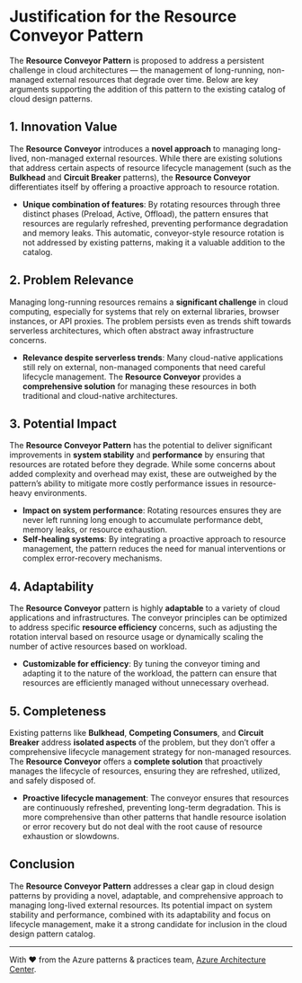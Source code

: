 # Justification for the Resource Conveyor Pattern

The **Resource Conveyor Pattern** is proposed to address a persistent challenge in cloud architectures — the management of long-running, non-managed external resources that degrade over time. Below are key arguments supporting the addition of this pattern to the existing catalog of cloud design patterns.

## 1. Innovation Value

The **Resource Conveyor** introduces a **novel approach** to managing long-lived, non-managed external resources. While there are existing solutions that address certain aspects of resource lifecycle management (such as the **Bulkhead** and **Circuit Breaker** patterns), the **Resource Conveyor** differentiates itself by offering a proactive approach to resource rotation.

- **Unique combination of features**: By rotating resources through three distinct phases (Preload, Active, Offload), the pattern ensures that resources are regularly refreshed, preventing performance degradation and memory leaks. This automatic, conveyor-style resource rotation is not addressed by existing patterns, making it a valuable addition to the catalog.

## 2. Problem Relevance

Managing long-running resources remains a **significant challenge** in cloud computing, especially for systems that rely on external libraries, browser instances, or API proxies. The problem persists even as trends shift towards serverless architectures, which often abstract away infrastructure concerns.

- **Relevance despite serverless trends**: Many cloud-native applications still rely on external, non-managed components that need careful lifecycle management. The **Resource Conveyor** provides a **comprehensive solution** for managing these resources in both traditional and cloud-native architectures.

## 3. Potential Impact

The **Resource Conveyor Pattern** has the potential to deliver significant improvements in **system stability** and **performance** by ensuring that resources are rotated before they degrade. While some concerns about added complexity and overhead may exist, these are outweighed by the pattern’s ability to mitigate more costly performance issues in resource-heavy environments.

- **Impact on system performance**: Rotating resources ensures they are never left running long enough to accumulate performance debt, memory leaks, or resource exhaustion.
- **Self-healing systems**: By integrating a proactive approach to resource management, the pattern reduces the need for manual interventions or complex error-recovery mechanisms.

## 4. Adaptability

The **Resource Conveyor** pattern is highly **adaptable** to a variety of cloud applications and infrastructures. The conveyor principles can be optimized to address specific **resource efficiency** concerns, such as adjusting the rotation interval based on resource usage or dynamically scaling the number of active resources based on workload.

- **Customizable for efficiency**: By tuning the conveyor timing and adapting it to the nature of the workload, the pattern can ensure that resources are efficiently managed without unnecessary overhead.

## 5. Completeness

Existing patterns like **Bulkhead**, **Competing Consumers**, and **Circuit Breaker** address **isolated aspects** of the problem, but they don’t offer a comprehensive lifecycle management strategy for non-managed resources. The **Resource Conveyor** offers a **complete solution** that proactively manages the lifecycle of resources, ensuring they are refreshed, utilized, and safely disposed of.

- **Proactive lifecycle management**: The conveyor ensures that resources are continuously refreshed, preventing long-term degradation. This is more comprehensive than other patterns that handle resource isolation or error recovery but do not deal with the root cause of resource exhaustion or slowdowns.

## Conclusion

The **Resource Conveyor Pattern** addresses a clear gap in cloud design patterns by providing a novel, adaptable, and comprehensive approach to managing long-lived external resources. Its potential impact on system stability and performance, combined with its adaptability and focus on lifecycle management, make it a strong candidate for inclusion in the cloud design pattern catalog.

---
With ❤️ from the Azure patterns & practices team, [Azure Architecture Center](https://azure.com/architecture).
